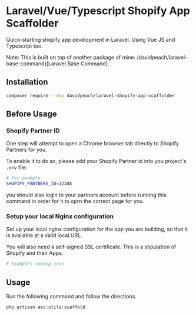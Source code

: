 # Laravel/Vue/Typescript Shopify App Scaffolder

Quick-starting shopify app development in Laravel. Using Vue JS and Typescript too.

Note: This is built on top of another package of mine: (davidpeach/laravel-base-command)[Laravel Base Command].

## Installation

```bash
composer require --dev davidpeach/laravel-shopify-app-scaffolder
```

## Before Usage

### Shopify Partner ID
One step will attempt to open a Chrome browser tab directly to Shopify Partners for you.

To enable it to do so, please add your Shopify Partner id into you project's `.env` file:
```bash
# For example
SHOPIFY_PARTNERS_ID=12345
```

you should also login to your partners account before running this command in order for it to oprn the correct page for you.

### Setup your local Nginx configuration
Set up your local nginx configuration for the app you are building, so that it is available at a valid local URL.

You will also need a self-signed SSL certificate. This is a stipulation of Shopify and their Apps.

```bash
# Examples coming soon
```


## Usage

Run the following command and follow the directions.

```bash
php artisan esc:utils:scaffold
```
